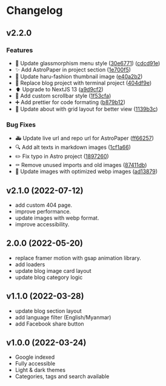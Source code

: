 # Changelog

## v2.2.0

### Features

- 💄 Update glassmorphism menu style ([30e6771](https://github.com/satnaing/satnaing.dev/commit/30e67715e6496e3ceca819ac6598b73701952ef2)) ([cdcd91e](https://github.com/satnaing/satnaing.dev/commit/cdcd91e7bcc0957154d93d3c1df6b8644775d3bf))
- ✨ Add AstroPaper in project section ([1e700f5](https://github.com/satnaing/satnaing.dev/commit/1e700f590716c123eddb066e36e3e2daf2aef4eb))
- 🍱 Update haru-fashion thumbnail image ([e40a2b2](https://github.com/satnaing/satnaing.dev/commit/e40a2b2828a519336a28bc992e63a3750d63cb46))
- 🍱 Replace blog project with terminal project ([404df9e](https://github.com/satnaing/satnaing.dev/commit/404df9e65dfe1e63eae19d8c5b7ec8b9afd14118))
- ⬆️ Upgrade to NextJS 13 ([a9d9cf2](https://github.com/satnaing/satnaing.dev/commit/a9d9cf2efa18f1177d26f5b3c26d12fff75646a9))
- 💄 Add custom scrollbar style ([1f53cfa](https://github.com/satnaing/satnaing.dev/commit/1f53cfa98223aed3ff2883e3cb2b390d9305ff77))
- ➕ Add prettier for code formating ([b879b12](https://github.com/satnaing/satnaing.dev/commit/b879b1249d6d5b6fb48390110c63545986c1e44c))
- 💄 Update about with grid layout for better view ([1139b3c](https://github.com/satnaing/satnaing.dev/commit/1139b3c4363fed1abce9e2d14090a52ee2379b91))

### Bug Fixes

- 🚑 Update live url and repo url for AstroPaper ([ff66257](https://github.com/satnaing/satnaing.dev/commit/ff662571c4cbf70210aab5f2e715188724b925d4))
- 🔍 Add alt texts in markdown images ([1cf1a66](https://github.com/satnaing/satnaing.dev/commit/1cf1a662d44f6193ab22b40ff84231c7ed34040f))
- ✏️ Fix typo in Astro project ([1897260](https://github.com/satnaing/satnaing.dev/commit/1897260301e1183ba5fb351195842dcfa685ffeb))
- ⚰️ Remove unused imports and old images ([87411db](https://github.com/satnaing/satnaing.dev/commit/87411db3955a33c3a5a57521a456943adf3e3759))
- 🍱 Update images with optimized webp images ([ad13879](https://github.com/satnaing/satnaing.dev/commit/ad13879f50074886001f1919d90740af377ca04c))

## v2.1.0 (2022-07-12)

- add custom 404 page.
- improve performance.
- update images with webp format.
- improve accessibility.

## 2.0.0 (2022-05-20)

- replace framer motion with gsap animation library.
- add loaders
- update blog image card layout
- update blog category logic

## v1.1.0 (2022-03-28)

- update blog section layout
- add language filter (English/Myanmar)
- add Facebook share button

## v1.0.0 (2022-03-24)

- Google indexed
- Fully accessible
- Light & dark themes
- Categories, tags and search available